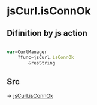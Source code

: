 # jsCurl.isConnOk

## Difinition by js action

```js.js

var=CurlManager
	?func=jsCurl.isConnOk
		&resString
```

## Src

-> [jsCurl.isConnOk](https://github.com/puutaro/CommandClick/blob/master/app/src/main/java/com/puutaro/commandclick/fragment_lib/terminal_fragment/js_interface/JsCurl.kt#L170)


